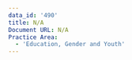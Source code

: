 ```yaml
---
data_id: '490'
title: N/A
Document URL: N/A
Practice Area:
  - 'Education, Gender and Youth'
---
```

